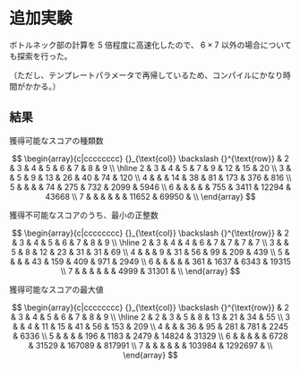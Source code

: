 
# 追加実験

ボトルネック部の計算を $5$ 倍程度に高速化したので、 $6\times 7$ 以外の場合についても探索を行った。

（ただし、テンプレートパラメータで再帰しているため、コンパイルにかなり時間がかかる。）

## 結果

獲得可能なスコアの種類数

$$
\begin{array}{c|cccccccc}
{}_{\text{col}} \backslash {}^{\text{row}}
    &    2 &    3 &    4 &    5 &    6 &     7 &     8 &     9 \\ \hline
  2 &    3 &    4 &    5 &    7 &    9 &    12 &    15 &    20 \\
  3 &      &    5 &    9 &   13 &   26 &    40 &    74 &   120 \\
  4 &      &      &   14 &   38 &   81 &   173 &   376 &   816 \\
  5 &      &      &      &   74 &  275 &   732 &  2099 &  5946 \\
  6 &      &      &      &      &  755 &  3411 & 12294 & 43668 \\
  7 &      &      &      &      &      & 11652 & 69950 &       \\
\end{array}
$$

獲得不可能なスコアのうち、最小の正整数

$$
\begin{array}{c|cccccccc}
{}_{\text{col}} \backslash {}^{\text{row}}
    &    2 &    3 &    4 &    5 &    6 &     7 &     8 &     9 \\ \hline
  2 &    3 &    4 &    4 &    6 &    7 &     7 &     7 &     7 \\
  3 &      &    5 &    8 &   12 &   23 &    31 &    31 &    69 \\
  4 &      &      &    9 &   31 &   56 &    99 &   209 &   439 \\
  5 &      &      &      &   43 &  159 &   409 &   971 &  2949 \\
  6 &      &      &      &      &  361 &  1637 &  6343 & 19315 \\
  7 &      &      &      &      &      &  4999 & 31301 &       \\
\end{array}
$$

獲得可能なスコアの最大値

$$
\begin{array}{c|cccccccc}
{}_{\text{col}} \backslash {}^{\text{row}}
    &    2 &    3 &    4 &    5 &    6 &      7 &       8 &      9 \\ \hline
  2 &    2 &    3 &    5 &    8 &   13 &     21 &      34 &     55 \\
  3 &      &    4 &   11 &   15 &   41 &     56 &     153 &    209 \\
  4 &      &      &   36 &   95 &  281 &    781 &    2245 &   6336 \\
  5 &      &      &      &  196 & 1183 &   2479 &   14824 &  31329 \\
  6 &      &      &      &      & 6728 &  31529 &  167089 & 817991 \\
  7 &      &      &      &      &      & 103984 & 1292697 &       \\
\end{array}
$$
